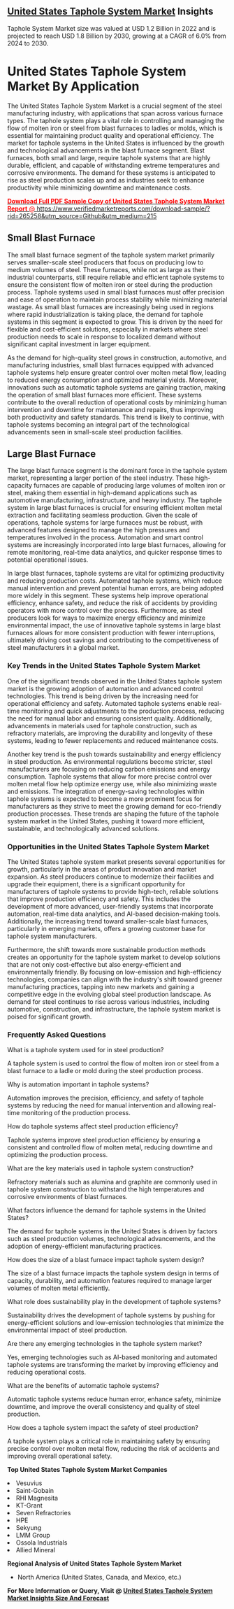 <h2><a href="https://www.verifiedmarketreports.com/download-sample/?rid=265258&amp;utm_source=Github&amp;utm_medium=215" target="_blank">United States Taphole System Market</a> Insights</h2><p>Taphole System Market size was valued at USD 1.2 Billion in 2022 and is projected to reach USD 1.8 Billion by 2030, growing at a CAGR of 6.0% from 2024 to 2030.</p><p><div> <h1>United States Taphole System Market By Application</h1> <p>The United States Taphole System Market is a crucial segment of the steel manufacturing industry, with applications that span across various furnace types. The taphole system plays a vital role in controlling and managing the flow of molten iron or steel from blast furnaces to ladles or molds, which is essential for maintaining product quality and operational efficiency. The market for taphole systems in the United States is influenced by the growth and technological advancements in the blast furnace segment. Blast furnaces, both small and large, require taphole systems that are highly durable, efficient, and capable of withstanding extreme temperatures and corrosive environments. The demand for these systems is anticipated to rise as steel production scales up and as industries seek to enhance productivity while minimizing downtime and maintenance costs. <a href="#"><p><span class=""><span style="color: #ff0000;"><strong>Download Full PDF Sample Copy of United States Taphole System Market Report</strong> @ </span><a href="https://www.verifiedmarketreports.com/download-sample/?rid=265258&amp;utm_source=Github&amp;utm_medium=215" target="_blank">https://www.verifiedmarketreports.com/download-sample/?rid=265258&amp;utm_source=Github&amp;utm_medium=215</a></span></p></a> </p> <h2>Small Blast Furnace</h2> <p>The small blast furnace segment of the taphole system market primarily serves smaller-scale steel producers that focus on producing low to medium volumes of steel. These furnaces, while not as large as their industrial counterparts, still require reliable and efficient taphole systems to ensure the consistent flow of molten iron or steel during the production process. Taphole systems used in small blast furnaces must offer precision and ease of operation to maintain process stability while minimizing material wastage. As small blast furnaces are increasingly being used in regions where rapid industrialization is taking place, the demand for taphole systems in this segment is expected to grow. This is driven by the need for flexible and cost-efficient solutions, especially in markets where steel production needs to scale in response to localized demand without significant capital investment in larger equipment. <p>As the demand for high-quality steel grows in construction, automotive, and manufacturing industries, small blast furnaces equipped with advanced taphole systems help ensure greater control over molten metal flow, leading to reduced energy consumption and optimized material yields. Moreover, innovations such as automatic taphole systems are gaining traction, making the operation of small blast furnaces more efficient. These systems contribute to the overall reduction of operational costs by minimizing human intervention and downtime for maintenance and repairs, thus improving both productivity and safety standards. This trend is likely to continue, with taphole systems becoming an integral part of the technological advancements seen in small-scale steel production facilities. </p> <h2>Large Blast Furnace</h2> <p>The large blast furnace segment is the dominant force in the taphole system market, representing a larger portion of the steel industry. These high-capacity furnaces are capable of producing large volumes of molten iron or steel, making them essential in high-demand applications such as automotive manufacturing, infrastructure, and heavy industry. The taphole system in large blast furnaces is crucial for ensuring efficient molten metal extraction and facilitating seamless production. Given the scale of operations, taphole systems for large furnaces must be robust, with advanced features designed to manage the high pressures and temperatures involved in the process. Automation and smart control systems are increasingly incorporated into large blast furnaces, allowing for remote monitoring, real-time data analytics, and quicker response times to potential operational issues. <p>In large blast furnaces, taphole systems are vital for optimizing productivity and reducing production costs. Automated taphole systems, which reduce manual intervention and prevent potential human errors, are being adopted more widely in this segment. These systems help improve operational efficiency, enhance safety, and reduce the risk of accidents by providing operators with more control over the process. Furthermore, as steel producers look for ways to maximize energy efficiency and minimize environmental impact, the use of innovative taphole systems in large blast furnaces allows for more consistent production with fewer interruptions, ultimately driving cost savings and contributing to the competitiveness of steel manufacturers in a global market. </p> <h3>Key Trends in the United States Taphole System Market</h3> <p>One of the significant trends observed in the United States taphole system market is the growing adoption of automation and advanced control technologies. This trend is being driven by the increasing need for operational efficiency and safety. Automated taphole systems enable real-time monitoring and quick adjustments to the production process, reducing the need for manual labor and ensuring consistent quality. Additionally, advancements in materials used for taphole construction, such as refractory materials, are improving the durability and longevity of these systems, leading to fewer replacements and reduced maintenance costs. </p> <p>Another key trend is the push towards sustainability and energy efficiency in steel production. As environmental regulations become stricter, steel manufacturers are focusing on reducing carbon emissions and energy consumption. Taphole systems that allow for more precise control over molten metal flow help optimize energy use, while also minimizing waste and emissions. The integration of energy-saving technologies within taphole systems is expected to become a more prominent focus for manufacturers as they strive to meet the growing demand for eco-friendly production processes. These trends are shaping the future of the taphole system market in the United States, pushing it toward more efficient, sustainable, and technologically advanced solutions. </p> <h3>Opportunities in the United States Taphole System Market</h3> <p>The United States taphole system market presents several opportunities for growth, particularly in the areas of product innovation and market expansion. As steel producers continue to modernize their facilities and upgrade their equipment, there is a significant opportunity for manufacturers of taphole systems to provide high-tech, reliable solutions that improve production efficiency and safety. This includes the development of more advanced, user-friendly systems that incorporate automation, real-time data analytics, and AI-based decision-making tools. Additionally, the increasing trend toward smaller-scale blast furnaces, particularly in emerging markets, offers a growing customer base for taphole system manufacturers. </p> <p>Furthermore, the shift towards more sustainable production methods creates an opportunity for the taphole system market to develop solutions that are not only cost-effective but also energy-efficient and environmentally friendly. By focusing on low-emission and high-efficiency technologies, companies can align with the industry's shift toward greener manufacturing practices, tapping into new markets and gaining a competitive edge in the evolving global steel production landscape. As demand for steel continues to rise across various industries, including automotive, construction, and infrastructure, the taphole system market is poised for significant growth. </p> <h3>Frequently Asked Questions</h3> <p>What is a taphole system used for in steel production?</p> <p>A taphole system is used to control the flow of molten iron or steel from a blast furnace to a ladle or mold during the steel production process.</p> <p>Why is automation important in taphole systems?</p> <p>Automation improves the precision, efficiency, and safety of taphole systems by reducing the need for manual intervention and allowing real-time monitoring of the production process.</p> <p>How do taphole systems affect steel production efficiency?</p> <p>Taphole systems improve steel production efficiency by ensuring a consistent and controlled flow of molten metal, reducing downtime and optimizing the production process.</p> <p>What are the key materials used in taphole system construction?</p> <p>Refractory materials such as alumina and graphite are commonly used in taphole system construction to withstand the high temperatures and corrosive environments of blast furnaces.</p> <p>What factors influence the demand for taphole systems in the United States?</p> <p>The demand for taphole systems in the United States is driven by factors such as steel production volumes, technological advancements, and the adoption of energy-efficient manufacturing practices.</p> <p>How does the size of a blast furnace impact taphole system design?</p> <p>The size of a blast furnace impacts the taphole system design in terms of capacity, durability, and automation features required to manage larger volumes of molten metal efficiently.</p> <p>What role does sustainability play in the development of taphole systems?</p> <p>Sustainability drives the development of taphole systems by pushing for energy-efficient solutions and low-emission technologies that minimize the environmental impact of steel production.</p> <p>Are there any emerging technologies in the taphole system market?</p> <p>Yes, emerging technologies such as AI-based monitoring and automated taphole systems are transforming the market by improving efficiency and reducing operational costs.</p> <p>What are the benefits of automatic taphole systems?</p> <p>Automatic taphole systems reduce human error, enhance safety, minimize downtime, and improve the overall consistency and quality of steel production.</p> <p>How does a taphole system impact the safety of steel production?</p> <p>A taphole system plays a critical role in maintaining safety by ensuring precise control over molten metal flow, reducing the risk of accidents and improving overall operational safety.</p> </div></p><p><strong>Top United States Taphole System Market Companies</strong></p><div data-test-id=""><p><li>Vesuvius</li><li> Saint-Gobain</li><li> RHI Magnesita</li><li> KT-Grant</li><li> Seven Refractories</li><li> HPE</li><li> Sekyung</li><li> LMM Group</li><li> Ossola Industrials</li><li> Allied Mineral</li></p><div><strong>Regional Analysis of&nbsp;United States Taphole System Market</strong></div><ul><li dir="ltr"><p dir="ltr">North America&nbsp;(United States, Canada, and Mexico, etc.)</p></li></ul><p><strong>For More Information or Query, Visit @&nbsp;</strong><strong><a href="https://www.verifiedmarketreports.com/product/taphole-system-market/?utm_source=Github&amp;utm_medium=215" target="_blank">United States Taphole System Market Insights Size And Forecast</a></strong></p></div>
